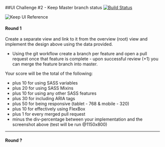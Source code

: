 ##UI Challenge #2 - Keep
Master branch status [![Build Status](https://travis-ci.org/festaans/keep.svg?branch=master)](https://travis-ci.org/festaans/keep)

![Keep UI Reference](https://raw.github.com/festaans/keep/master/screenshot.png)
#### Round 1
Create a separate view and link to it from the overview (root) view and implement the design above using the data provided.

- Using the git workflow create a branch per feature and open a pull request once that feature is complete - upon successful review (+1) you can merge the feature branch into master.

Your score will be the total of the following:

- plus 10 for using SASS variables
- plus 20 for using SASS Mixins
- plus 10 for using any other SASS features
- plus 30 for including ARIA tags
- plus 50 for being responsive (tablet - 768 & mobile - 320)
- plus 10 for effectively using FlexBox
- plus 1 for every merged pull request
- minus the div-percentage between your implementation and the screenshot above (test will be run @1150x800)

---

#### Round ?
